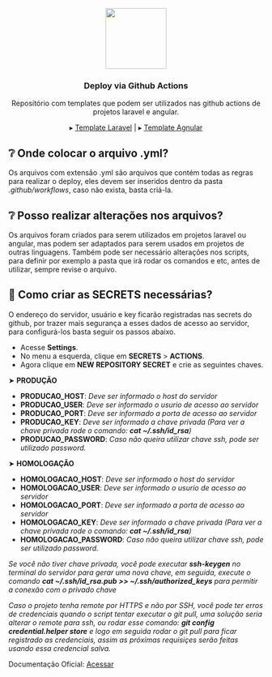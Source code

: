<p align="center">
 
<img src="https://icon-library.com/images/deploy-icon/deploy-icon-8.jpg" width="120">
<h3 align="center">Deploy via Github Actions</h3>

<p align="center">Repositório com templates que podem ser utilizados nas github actions de projetos laravel e angular.</p>

<p align="center">
▸ <a href="https://github.com/tiagointerativa/template-deploy-github-actions/blob/main/template-laravel.yml">Template Laravel</a> |
▸ <a style="pointer-events: none;" href="https://github.com/tiagointerativa/template-deploy-github-actions/blob/main/template-laravel.yml">Template Agnular</a>

</p>

## ❔ Onde colocar o arquivo .yml?

Os arquivos com extensão .yml são arquivos que contém todas as regras para realizar o deploy, eles devem ser inseridos dentro da pasta *.github/workflows*, caso não exista, basta criá-la.

## ❔ Posso realizar alterações nos arquivos?

Os arquivos foram criados para serem utilizados em projetos laravel ou angular, mas podem ser adaptados para serem usados em projetos de outras linguagens. Também pode ser necessário alterações nos scripts, para definir por exemplo a pasta que irá rodar os comandos e etc, antes de utilizar, sempre revise o arquivo.

## 🌟 Como criar as SECRETS necessárias?

O endereço do servidor, usuário e key ficarão registradas nas secrets do github, por trazer mais segurança a esses dados de acesso ao servidor, para configurá-los basta seguir os passos abaixo.

 - Acesse **Settings**.
 - No menu a esquerda, clique em **SECRETS** > **ACTIONS**.
 - Agora clique em **NEW REPOSITORY SECRET** e crie as seguintes chaves.
 
 ➤ **PRODUÇÃO**
 
 - **PRODUCAO_HOST**: *Deve ser informado o host do servidor*
 - **PRODUCAO_USER**: *Deve ser informado o usurio de acesso ao servidor*
 - **PRODUCAO_PORT**: *Deve ser informado a porta de acesso ao servidor*
 - **PRODUCAO_KEY**: *Deve ser informado a chave privada (Para ver a chave privada rode o comando: **cat ~/.ssh/id_rsa**)*
 - **PRODUCAO_PASSWORD**: *Caso não queira utilizar chave ssh, pode ser utilizado password.*
 
  ➤ **HOMOLOGAÇÃO**
  
 - **HOMOLOGACAO_HOST**: *Deve ser informado o host do servidor*
 - **HOMOLOGACAO_USER**: *Deve ser informado o usurio de acesso ao servidor*
 - **HOMOLOGACAO_PORT**: *Deve ser informado a porta de acesso ao servidor*
 - **HOMOLOGACAO_KEY**: *Deve ser informado a chave privada (Para ver a chave privada rode o comando: **cat ~/.ssh/id_rsa**)*
 - **HOMOLOGACAO_PASSWORD**: *Caso não queira utilizar chave ssh, pode ser utilizado password.*
 
*Se você não tiver chave privada, você pode executar **ssh-keygen** no terminal do servidor para gerar uma nova chave, em seguida, execute o comando **cat ~/.ssh/id_rsa.pub >> ~/.ssh/authorized_keys** para permitir a conexão com o privado chave*

*Caso o projeto tenha remote por HTTPS e não por SSH, você pode ter erros de credenciais quando o script tentar executar o git pull, uma solução seria alterar o remote para ssh, ou rodar esse comando: **git config credential.helper store** e logo em seguida rodar o git pull para ficar registrado as credenciais, assim as próximas requisiçes serão feitas usando essa credencial salva.*

Documentação Oficial: <a href="https://github.com/marketplace/actions/ssh-remote-commands">Acessar</a>
